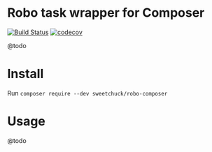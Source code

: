 
# Robo task wrapper for Composer

[![Build Status](https://travis-ci.org/Sweetchuck/robo-composer.svg?branch=master)](https://travis-ci.org/Sweetchuck/robo-composer)
[![codecov](https://codecov.io/gh/Sweetchuck/robo-composer/branch/master/graph/badge.svg)](https://codecov.io/gh/Sweetchuck/robo-composer)

@todo


# Install

Run `composer require --dev sweetchuck/robo-composer`


# Usage

@todo
